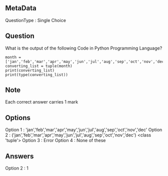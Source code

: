 ## MetaData
QuestionType : Single Choice

## Question
What is the output of the following Code in Python Programming Language? 

    month = ['jan','feb','mar','apr','may','jun','jul','aug','sep','oct','nov','dec']
    converting_list = tuple(month)
    print(converting_list)
    print(type(converting_list))

## Note
Each correct answer carries 1 mark

## Options
Option 1 : 'jan','feb','mar','apr','may','jun','jul','aug','sep','oct','nov','dec'
Option 2 : ('jan','feb','mar','apr','may','jun','jul','aug','sep','oct','nov','dec') <class 'tuple'>
Option 3 : Error
Option 4 : None of these

## Answers
Option 2 : 1
